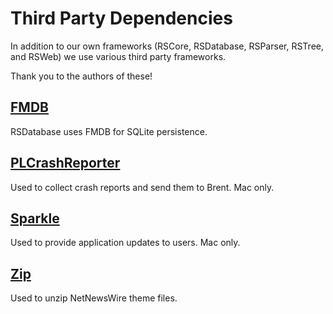# Third Party Dependencies

In addition to our own frameworks (RSCore, RSDatabase, RSParser, RSTree, and RSWeb) we use various third party frameworks.

Thank you to the authors of these!

## [FMDB](https://github.com/ccgus/fmdb)
RSDatabase uses FMDB for SQLite persistence.

## [PLCrashReporter](https://github.com/microsoft/plcrashreporter)
Used to collect crash reports and send them to Brent. Mac only.

## [Sparkle](https://github.com/sparkle-project/Sparkle)
Used to provide application updates to users. Mac only.

## [Zip](https://github.com/marmelroy/Zip)
Used to unzip NetNewsWire theme files.
